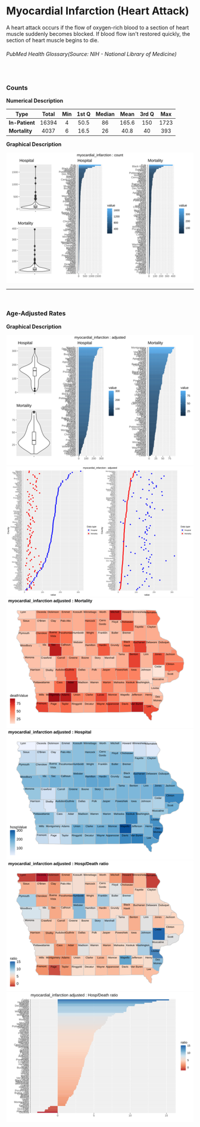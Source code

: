 # Myocardial Infarction (Heart Attack)

A heart attack occurs if the flow of oxygen-rich blood to a section of heart muscle suddenly becomes blocked. If blood flow isn't restored quickly, the section of heart muscle begins to die.
###### PubMed Health Glossary(Source: NIH - National Library of Medicine)

<br>

### Counts

**Numerical Description**

Type | Total | Min | 1st Q | Median | Mean | 3rd Q | Max
---| :---: | :---: | :---: | :---: | :---: | :---: | :---:
**In-Patient** | 16394 | 4 | 50.5 | 86 | 165.6 | 150 | 1723
**Mortality** | 4037 | 6 | 16.5 | 26 | 40.8 | 40 | 393

**Graphical Description**

![](/images/myocardial_infarction_count_grid.svg)


***

<br>

### Age-Adjusted Rates

**Graphical Description**

![](/images/myocardial_infarction_adjusted_grid.svg)
![](/images/myocardial_infarction_adjusted_dotplots.svg)
![](/images/myocardial_infarction_adjusted_dmap.svg)
![](/images/myocardial_infarction_adjusted_hmap.svg)
![](/images/myocardial_infarction_adjusted_rmap.svg)
![](/images/myocardial_infarction_adjusted_ratiobar.svg)
